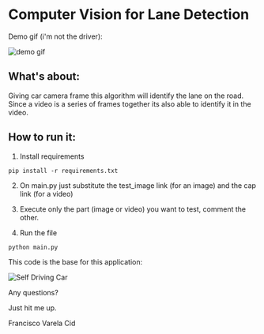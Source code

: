 # Computer Vision for Lane Detection

Demo gif (i'm not the driver):

![demo gif](./images/LaneDetection.gif)

## What's about: 
Giving car camera frame this algorithm will identify the lane on the road.
Since a video is a series of frames together its also able to identify it in the video.


## How to run it:

1. Install requirements
```
pip install -r requirements.txt
```

2. On main.py just substitute the test_image link (for an image) and the cap link (for a video)

3. Execute only the part (image or video) you want to test, comment the other.

4. Run the file
```
python main.py
```

This code is the base for this application:

![Self Driving Car](./images/self_driving.gif)


Any questions?

Just hit me up.

Francisco Varela Cid
